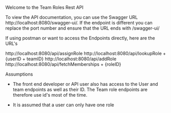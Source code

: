 Welcome to the Team Roles Rest API

To view the API documentation, you can use the Swagger URL http://localhost:8080/swagger-ui/. If the endpoint is different you can replace the port number and ensure that the URL ends with /swagger-ui/

If using postman or want to access the Endpoints directly, here are the URL's

http://localhost:8080/api/assignRole
http://localhost:8080/api/lookupRole + {userID + teamID}
http://localhost:8080/api/addRole
http://localhost:8080/api/fetchMemberships + {roleID}


Assumptions
- The front end developer or API user also has access to the User and team endpoints as well as their ID. The Team role endpoints are therefore use id's most of the time.

- It is assumed that a user can only have one role 